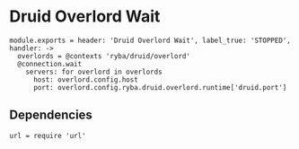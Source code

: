 
# Druid Overlord Wait

    module.exports = header: 'Druid Overlord Wait', label_true: 'STOPPED', handler: ->
      overlords = @contexts 'ryba/druid/overlord'
      @connection.wait
        servers: for overlord in overlords
          host: overlord.config.host
          port: overlord.config.ryba.druid.overlord.runtime['druid.port']

## Dependencies

    url = require 'url'
